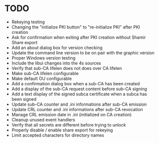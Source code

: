 # TODO

 * Rekeying testing
 * Changing the "initialize PKI button" to "re-initialize PKI" after PKI creation
 * Ask for confirmation when exiting after PKI creation without Shamir Share export
 * Add an about dialog box for version checking
 * Update the command line version to be on pair with the graphic version
 * Proper Windows version testing
 * Include the libui changes into the 4s sources
 * Verify that sub-CA lifelen does not does over CA lifelen
 * Make sub-CA lifelen configurable
 * Make default OU configurable
 * Add a confirmation dialog box when a sub-CA has been created
 * Add a display of the sub-CA request content before sub-CA signing
 * Add a text display of the signed subca certificate when a subca has been signed
 * Update sub-CA counter and .ini informations after sub-CA emission
 * Update CRL counter and .ini informations after sub-CA revocation
 * Manage CRL emission date in .ini (initialized on CA creation)
 * Cleanup unused event handlers
 * Verify that all secrets are different before trying to unlock
 * Properly disable / enable share export for rekeying
 * Limit accepted characters for directory names



